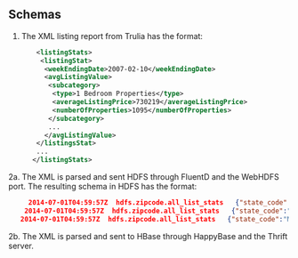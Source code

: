 ## Schemas

1. The XML listing report from Trulia has the format:

```xml
       <listingStats>
        <listingStat>
         <weekEndingDate>2007-02-10</weekEndingDate>
         <avgListingValue>
          <subcategory>
           <type>1 Bedroom Properties</type>
           <averageListingPrice>730219</averageListingPrice>
           <numberOfProperties>1095</numberOfProperties>
          </subcategory>
          ...
         </avgListingValue>
       </listingsStat>
       ...
      </listingStats>
```

2a. The XML is parsed and sent HDFS through FluentD and the WebHDFS port.  The resulting schema in HDFS has the format:


```json
     2014-07-01T04:59:57Z  hdfs.zipcode.all_list_stats   {"state_code":"MA","ts":1404190797734,"med_list":329000,"zipcode":"01260","num_beds":3,"week_ending_date":"2011-08-20","avg_list":329000,"num_list":1}
    2014-07-01T04:59:57Z  hdfs.zipcode.all_list_stats   {"state_code":"MA","ts":1404190797735,"med_list":329000,"zipcode":"01260","num_beds":3,"week_ending_date":"2011-08-27","avg_list":329000,"num_list":2}
   2014-07-01T04:59:57Z  hdfs.zipcode.all_list_stats   {"state_code":"MA","ts":1404190797735,"med_list":329000,"zipcode":"01260","num_beds":3,"week_ending_date":"2011-09-03","avg_list":329000,"num_list":1} 
```

2b. The XML is parsed and sent to HBase through HappyBase and the Thrift server.